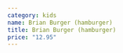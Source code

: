 ```yaml
---
category: kids
name: Brian Burger (hamburger)
title: Brian Burger (hamburger)
price: "12.95"
---
```

